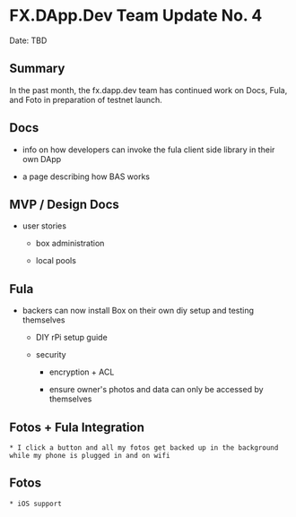 # FX.DApp.Dev Team Update No. 4

Date: TBD

## Summary

In the past month, the fx.dapp.dev team has continued work on Docs, Fula, and Foto in preparation of testnet launch.

## Docs

  * info on how developers can invoke the fula client side library in their own DApp

  * a page describing how BAS works


## MVP / Design Docs

  * user stories

    * box administration

    * local pools


## Fula
  * backers can now install Box on their own diy setup and testing themselves

    * DIY rPi setup guide

    * security

      * encryption + ACL

      * ensure owner's photos and data can only be accessed by themselves

## Fotos + Fula Integration

    * I click a button and all my fotos get backed up in the background while my phone is plugged in and on wifi

## Fotos

    * iOS support
